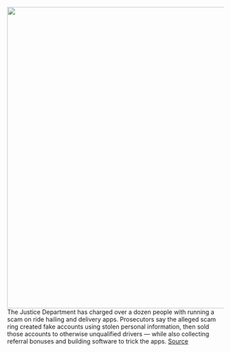 <img src='https://cdn.vox-cdn.com/thumbor/mWNahMNXbAz5ynvusmbx9RMtaT4=/0x0:2040x1360/1200x800/filters:focal(857x517:1183x843)/cdn.vox-cdn.com/uploads/chorus_image/image/69883816/uber-stock-0865.0.0.jpg' width='700px' /><br/>
The Justice Department has charged over a dozen people with running a scam on ride hailing and delivery apps. Prosecutors say the alleged scam ring created fake accounts using stolen personal information, then sold those accounts to otherwise unqualified drivers — while also collecting referral bonuses and building software to trick the apps.
<a href='https://www.theverge.com/2021/9/20/22683912/brazilian-nationals-charged-delivery-ride-hailing-apps-fake-accounts-wire-fraud'> Source <a/>